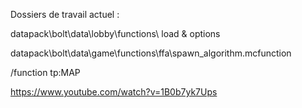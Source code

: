 Dossiers de travail actuel :

datapack\bolt\data\lobby\functions\ load & options

datapack\bolt\data\game\functions\ffa\spawn_algorithm.mcfunction

/function tp:MAP

https://www.youtube.com/watch?v=1B0b7yk7Ups